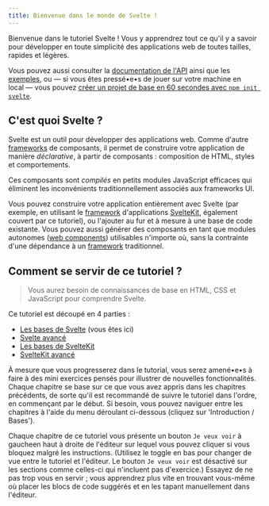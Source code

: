 ```yaml
---
title: Bienvenue dans le monde de Svelte !
---
```


Bienvenue dans le tutoriel Svelte ! Vous y apprendrez tout ce qu'il y a savoir pour développer en toute simplicité des applications web de toutes tailles, rapides et légères.

Vous pouvez aussi consulter la [documentation de l'API](SITE_SVELTE/docs) ainsi que les [exemples](SITE_SVELTE/examples), ou — si vous êtes pressé•e•s de jouer sur votre machine en local — vous pouvez [créer un projet de base en 60 secondes avec `npm init svelte`](SITE_SVELTE/docs/introduction#start-a-new-project).

## C'est quoi Svelte ?

Svelte est un outil pour développer des applications web. Comme d'autre <span class="vo">[frameworks](SITE_SVELTE/docs/web#framework)</span> de composants, il permet de construire votre application de manière _déclarative_, à partir de composants : composition de HTML, styles et comportements.

Ces composants sont _compilés_ en petits modules JavaScript efficaces qui éliminent les inconvénients traditionnellement associés aux frameworks UI.

Vous pouvez construire votre application entièrement avec Svelte (par exemple, en utilisant le <span class="vo">[framework](SITE_SVELTE/docs/web#framework)</span> d'applications [SvelteKit](https://kit.svelte.dev), également couvert par ce tutoriel), ou l'ajouter au fur et à mesure à une base de code existante. Vous pouvez aussi générer des composants en tant que modules autonomes (<span class="vo">[web components](SITE_SVELTE/docs/web#web-component)</span>) utilisables n'importe où, sans la contrainte d'une dépendance à un <span class="vo">[framework](SITE_SVELTE/docs/web#framework)</span> traditionnel.

## Comment se servir de ce tutoriel ?

> Vous aurez besoin de connaissances de base en HTML, CSS et JavaScript pour comprendre Svelte.

Ce tutoriel est découpé en 4 parties :

- [Les bases de Svelte](/tutorial/welcome-to-svelte) (vous êtes ici)
- [Svelte avancé](/tutorial/tweens)
- [Les bases de SvelteKit](/tutorial/introducing-sveltekit)
- [SvelteKit avancé](/tutorial/optional-params)

À mesure que vous progresserez dans le tutorial, vous serez amené•e•s à faire à des mini exercices pensés pour illustrer de nouvelles fonctionnalités. Chaque chapitre se base sur ce que vous avez appris dans les chapitres précédents, de sorte qu'il est recommandé de suivre le tutoriel dans l'ordre, en commençant par le début. Si besoin, vous pouvez naviguer entre les chapitres à l'aide du menu déroulant ci-dessous (cliquez sur 'Introduction / Bases').

Chaque chapitre de ce tutoriel vous présente un bouton `Je veux voir` <span class="desktop">à gauche</span><span class="mobile">en haut à droite</span> de l'éditeur sur lequel vous pouvez cliquer si vous bloquez malgré les instructions. (<span class="mobile">Utilisez le toggle en bas pour changer de vue entre le tutoriel et l'éditeur. </span>Le bouton `Je veux voir` est désactivé sur les sections comme celles-ci qui n'incluent pas d'exercice.) Essayez de ne pas trop vous en servir ; vous apprendrez plus vite en trouvant vous-même où placer les blocs de code suggérés et en les tapant manuellement dans l'éditeur.
